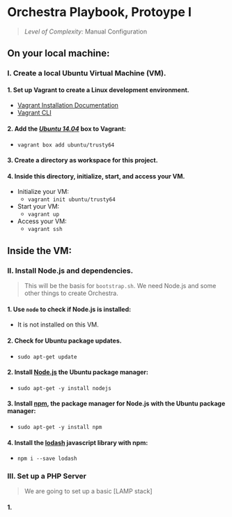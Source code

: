 # Orchestra Playbook, Protoype I
> *Level of Complexity:* Manual Configuration

## On your local machine:

### I. Create a local Ubuntu Virtual Machine (VM).
#### 1. Set up Vagrant to create a Linux development environment.

* [Vagrant Installation Documentation](https://www.vagrantup.com/docs/installation/)
* [Vagrant CLI](https://www.vagrantup.com/docs/cli/) 

#### 2. Add the [_Ubuntu 14.04_]((https://app.vagrantup.com/ubuntu/boxes/trusty64) ) box to Vagrant:
* `vagrant box add ubuntu/trusty64`

#### 3. Create a directory as workspace for this project. 
 
#### 4. Inside this directory, initialize, start, and access your VM.
  * Initialize your VM: 
    *  `vagrant init ubuntu/trusty64`
  * Start your VM:
    *  `vagrant up`
  * Access your VM:
    *  `vagrant ssh`

## Inside the VM:

### II. Install Node.js and dependencies.
> This will be the basis for `bootstrap.sh`. We need Node.js and some other things to create Orchestra.

#### 1. Use `node` to check if Node.js is installed:
* It is not installed on this VM.

#### 2. Check for Ubuntu package updates.
* `sudo apt-get update`
  
#### 2.  Install [Node.js](https://nodejs.org/en/) the Ubuntu package manager:
* `sudo apt-get -y install nodejs`
  
#### 3. Install [npm](https://docs.npmjs.com/), the package manager for Node.js with the Ubuntu package manager:
* `sudo apt-get -y install npm` 

#### 4. Install the [lodash](https://www.npmjs.com/package/lodash) javascript library with npm:
* `npm i --save lodash`

### III. Set up a PHP Server 
> We are going to set up a basic [LAMP stack]

#### 1. 

